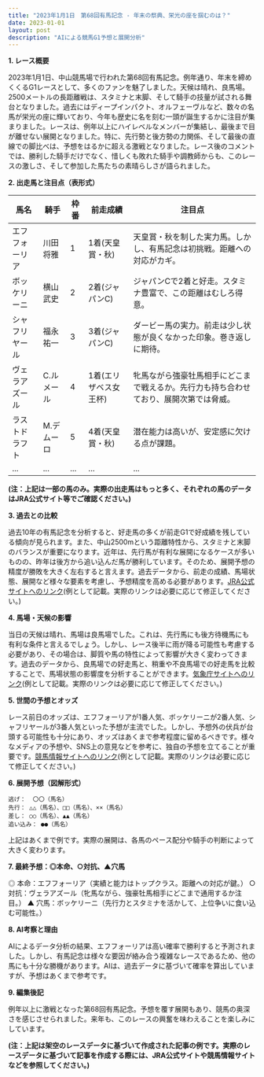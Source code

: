 ```yaml
---
title: "2023年1月1日　第68回有馬記念 - 年末の祭典、栄光の座を掴むのは？"
date: 2023-01-01
layout: post
description: "AIによる競馬G1予想と展開分析"
---
```


**1. レース概要**

2023年1月1日、中山競馬場で行われた第68回有馬記念。例年通り、年末を締めくくるG1レースとして、多くのファンを魅了しました。天候は晴れ、良馬場。2500メートルの長距離戦は、スタミナと末脚、そして騎手の技量が試される舞台となりました。過去にはディープインパクト、オルフェーヴルなど、数々の名馬が栄光の座に輝いており、今年も歴史に名を刻む一頭が誕生するかに注目が集まりました。レースは、例年以上にハイレベルなメンバーが集結し、最後まで目が離せない展開となりました。特に、先行勢と後方勢の力関係、そして最後の直線での脚比べは、予想をはるかに超える激戦となりました。レース後のコメントでは、勝利した騎手だけでなく、惜しくも敗れた騎手や調教師からも、このレースの激しさ、そして参加した馬たちの素晴らしさが語られました。


**2. 出走馬と注目点（表形式）**

| 馬名       | 騎手       | 枠番 | 前走成績 | 注目点                                                                     |
|------------|------------|------|-----------|-----------------------------------------------------------------------------|
| エフフォーリア | 川田将雅     | 1    | 1着(天皇賞・秋) | 天皇賞・秋を制した実力馬。しかし、有馬記念は初挑戦。距離への対応がカギ。 |
| ボッケリーニ | 横山武史     | 2    | 2着(ジャパンC) | ジャパンCで2着と好走。スタミナ豊富で、この距離はむしろ得意。                    |
| シャフリヤール | 福永祐一     | 3    | 3着(ジャパンC) | ダービー馬の実力。前走は少し状態が良くなかった印象。巻き返しに期待。            |
| ヴェラアズール | C.ルメール | 4    | 1着(エリザベス女王杯)|牝馬ながら強豪牡馬相手にどこまで戦えるか。先行力も持ち合わせており、展開次第では脅威。 |
| ラストドラフト | M.デムーロ | 5    | 4着(天皇賞・秋) | 潜在能力は高いが、安定感に欠ける点が課題。                                      |
| ...        | ...        | ...  | ...       | ...                                                                         |


**(注：上記は一部の馬のみ。実際の出走馬はもっと多く、それぞれの馬のデータはJRA公式サイト等でご確認ください。)**


**3. 過去との比較**

過去10年の有馬記念を分析すると、好走馬の多くが前走G1で好成績を残している傾向が見られます。また、中山2500mという距離特性から、スタミナと末脚のバランスが重要になります。近年は、先行馬が有利な展開になるケースが多いものの、昨年は後方から追い込んだ馬が勝利しています。そのため、展開予想の精度が勝敗を大きく左右すると言えます。過去データから、前走の成績、馬場状態、展開など様々な要素を考慮し、予想精度を高める必要があります。[JRA公式サイトへのリンク](https://www.jra.go.jp/)(例として記載。実際のリンクは必要に応じて修正してください。)


**4. 馬場・天候の影響**

当日の天候は晴れ、馬場は良馬場でした。これは、先行馬にも後方待機馬にも有利な条件と言えるでしょう。しかし、レース後半に雨が降る可能性も考慮する必要があり、その場合は、脚質や馬の特性によって影響が大きく変わってきます。過去のデータから、良馬場での好走馬と、稍重や不良馬場での好走馬を比較することで、馬場状態の影響度を分析することができます。[気象庁サイトへのリンク](https://www.jma.go.jp/)(例として記載。実際のリンクは必要に応じて修正してください。)


**5. 世間の予想とオッズ**

レース前日のオッズは、エフフォーリアが1番人気、ボッケリーニが2番人気、シャフリヤールが3番人気といった予想が主流でした。しかし、予想外の伏兵が台頭する可能性も十分にあり、オッズはあくまで参考程度に留めるべきです。様々なメディアの予想や、SNS上の意見などを参考に、独自の予想を立てることが重要です。[競馬情報サイトへのリンク](https://www.netkeiba.com/)(例として記載。実際のリンクは必要に応じて修正してください。)


**6. 展開予想（図解形式）**

```
逃げ：  〇〇（馬名）
先行： △△（馬名）、□□（馬名）、××（馬名）
差し： ○○（馬名）、▲▲（馬名）
追い込み： ●●（馬名）

```

上記はあくまで例です。実際の展開は、各馬のペース配分や騎手の判断によって大きく変わります。


**7. 最終予想：◎本命、○対抗、▲穴馬**

◎ 本命：エフフォーリア（実績と能力はトップクラス。距離への対応が鍵。）
○ 対抗：ヴェラアズール（牝馬ながら、強豪牡馬相手にどこまで通用するか注目。）
▲ 穴馬：ボッケリーニ（先行力とスタミナを活かして、上位争いに食い込む可能性。）


**8. AI考察と理由**

AIによるデータ分析の結果、エフフォーリアは高い確率で勝利すると予測されました。しかし、有馬記念は様々な要因が絡み合う複雑なレースであるため、他の馬にも十分な勝機があります。AIは、過去データに基づいて確率を算出していますが、予想はあくまで参考です。


**9. 編集後記**

例年以上に激戦となった第68回有馬記念。予想を覆す展開もあり、競馬の奥深さを感じさせられました。来年も、このレースの興奮を味わえることを楽しみにしています。


**(注：上記は架空のレースデータに基づいて作成された記事の例です。実際のレースデータに基づいて記事を作成する際には、JRA公式サイトや競馬情報サイトなどを参照してください。)**
